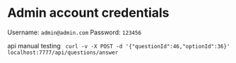 # Admin account credentials
Username: ```admin@admin.com```
Password: ```123456```

api manual testing ``` curl -v -X POST -d '{"questionId":46,"optionId":36}' localhost:7777/api/questions/answer```